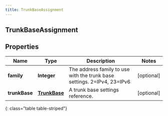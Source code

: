 ```yaml
---
title: TrunkBaseAssignment
---
```

## TrunkBaseAssignment


## Properties

| Name | Type | Description | Notes |
| ------------ | ------------- | ------------- | ------------- |
| **family** | <!----><!---->**Integer**<!----> | The address family to use with the trunk base settings. 2=IPv4, 23=IPv6 |  [optional] |
| **trunkBase** | <!----><!---->[**TrunkBase**](TrunkBase.html)<!----> | A trunk base settings reference. |  [optional] |
{: class="table table-striped"}



